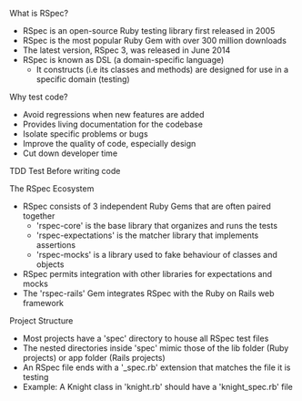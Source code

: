 What is RSpec?
- RSpec is an open-source Ruby testing library first released in 2005
- RSpec is the most popular Ruby Gem with over 300 million downloads
- The latest version, RSpec 3, was released in June 2014
- RSpec is known as DSL (a domain-specific language)
  - It constructs (i.e its classes and methods) are designed for use in a specific domain (testing)

Why test code?
- Avoid regressions when new features are added
- Provides living documentation for the codebase
- Isolate specific problems or bugs
- Improve the quality of code, especially design
- Cut down developer time

TDD Test Before writing code

The RSpec Ecosystem
- RSpec consists of 3 independent Ruby Gems that are often paired together
  - 'rspec-core' is the base library that organizes and runs the tests
  - 'rspec-expectations' is the matcher library that implements assertions
  - 'rspec-mocks' is a library used to fake behaviour of classes and objects
- RSpec permits integration with other libraries for expectations and mocks
- The 'rspec-rails' Gem integrates RSpec with the Ruby on Rails web framework

Project Structure
- Most projects have a 'spec' directory to house all RSpec test files
- The nested directories inside 'spec' mimic those of the lib folder (Ruby projects) or app folder (Rails projects)
- An RSpec file ends with a '_spec.rb' extension that matches the file it is testing
- Example: A Knight class in 'knight.rb' should have a 'knight_spec.rb' file

